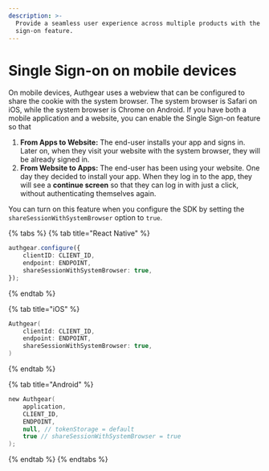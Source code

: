 ```yaml
---
description: >-
  Provide a seamless user experience across multiple products with the single
  sign-on feature.
---
```


# Single Sign-on on mobile devices

On mobile devices, Authgear uses a webview that can be configured to share the cookie with the system browser. The system browser is Safari on iOS, while the system browser is Chrome on Android. If you have both a mobile application and a website, you can enable the Single Sign-on feature so that

1. **From Apps to Website:** The end-user installs your app and signs in. Later on, when they visit your website with the system browser, they will be already signed in.
2. **From Website to Apps:** The end-user has been using your website. One day they decided to install your app. When they log in to the app, they will see a **continue screen** so that they can log in with just a click, without authenticating themselves again.

You can turn on this feature when you configure the SDK by setting the `shareSessionWithSystemBrowser` option to `true`.

{% tabs %}
{% tab title="React Native" %}
```typescript
authgear.configure({
    clientID: CLIENT_ID,
    endpoint: ENDPOINT,
    shareSessionWithSystemBrowser: true,
});
```
{% endtab %}

{% tab title="iOS" %}
```swift
Authgear(
    clientId: CLIENT_ID,
    endpoint: ENDPOINT,
    shareSessionWithSystemBrowser: true,
)
```
{% endtab %}

{% tab title="Android" %}
```kotlin
new Authgear(
    application,
    CLIENT_ID,
    ENDPOINT,
    null, // tokenStorage = default
    true // shareSessionWithSystemBrowser = true
);
```
{% endtab %}
{% endtabs %}
